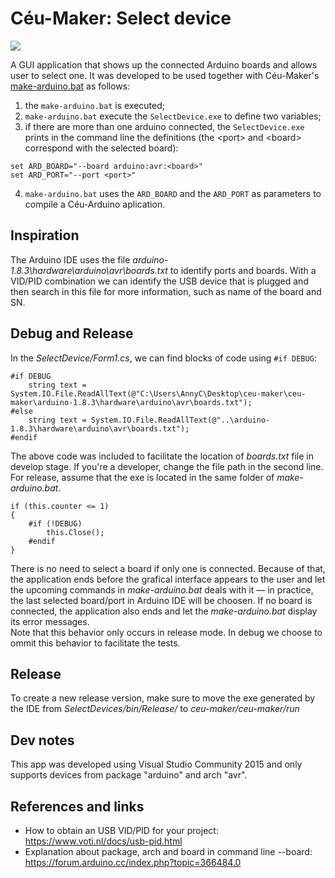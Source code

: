 # Céu-Maker: Select device

![](https://uploaddeimagens.com.br/images/001/431/237/full/ceu-maker-select-device.png?1527049668)

A GUI application that shows up the connected Arduino boards and allows user to select one. It was developed to be used together with Céu-Maker's [make-arduino.bat](https://github.com/fsantanna/ceu-maker/blob/master/ceu-maker/run/make-arduino.bat) as follows:

1. the ```make-arduino.bat``` is executed;
2. ```make-arduino.bat``` execute the ```SelectDevice.exe``` to define two variables;
3. if there are more than one arduino connected, the ```SelectDevice.exe``` prints in the command line the definitions (the &lt;port> and &lt;board> correspond with the selected board): 
```
set ARD_BOARD="--board arduino:avr:<board>"
set ARD_PORT="--port <port>"
```
4. ```make-arduino.bat``` uses the ```ARD_BOARD``` and the ```ARD_PORT``` as parameters to compile a Céu-Arduino aplication.

## Inspiration 
The Arduino IDE uses the file *arduino-1.8.3\hardware\arduino\avr\boards.txt* to identify ports and boards. With a VID/PID combination we can identify the USB device that is plugged and then search in this file for more information, such as name of the board and SN. 

## Debug and Release
In the *SelectDevice/Form1.cs*, we can find blocks of code using ```#if DEBUG```:

```
#if DEBUG
    string text = System.IO.File.ReadAllText(@"C:\Users\AnnyC\Desktop\ceu-maker\ceu-maker\arduino-1.8.3\hardware\arduino\avr\boards.txt");
#else
    string text = System.IO.File.ReadAllText(@"..\arduino-1.8.3\hardware\arduino\avr\boards.txt");
#endif
```
The above code was included to facilitate the location of *boards.txt* file in develop stage. If you're a developer, change the file path in the second line.  
For release, assume that the exe is located in the same folder of *make-arduino.bat*. 

```
if (this.counter <= 1)
{
    #if (!DEBUG)
        this.Close();
    #endif
}
```
There is no need to select a board if only one is connected. Because of that, the application ends before the grafical interface appears to the user and let the upcoming commands in *make-arduino.bat* deals with it — in practice, the last selected board/port in Arduino IDE will be choosen. If no board is connected, the application also ends and let the *make-arduino.bat* display its error messages.  
Note that this behavior only occurs in release mode. In debug we choose to ommit this behavior to facilitate the tests. 

## Release
To create a new release version, make sure to move the exe generated by the IDE from *SelectDevices/bin/Release/* to *ceu-maker/ceu-maker/run*

## Dev notes
This app was developed using Visual Studio Community 2015 and only supports devices from package "arduino" and arch "avr".

## References and links
- How to obtain an USB VID/PID for your project:  
https://www.voti.nl/docs/usb-pid.html
- Explanation about package, arch and board in command line --board:  
https://forum.arduino.cc/index.php?topic=366484.0
